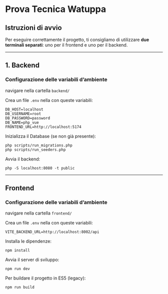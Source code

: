 # Prova Tecnica Watuppa

## Istruzioni di avvio

Per eseguire correttamente il progetto, ti consigliamo di utilizzare **due terminali separati**: uno per il frontend e uno per il backend.

---

## 1. Backend

### Configurazione delle variabili d’ambiente

navigare nella cartella `backend/`

Crea un file `.env` nella  con queste variabili:

```
DB_HOST=localhost
DB_USERNAME=root
DB_PASSWORD=password
DB_NAME=php_vue
FRONTEND_URL=http://localhost:5174
```

Inizializza il Database (se non già presente):

```
php scripts/run_migrations.php
php scripts/run_seeders.php
```

Avvia il backend:

```
php -S localhost:8080 -t public
```
---

## Frontend

### Configurazione delle variabili d’ambiente

navigare nella cartella `frontend/`

Crea un file `.env` nella  con queste variabili:

```
VITE_BACKEND_URL=http://localhost:8002/api
```

Installa le dipendenze:

```
npm install
```

Avvia il server di sviluppo:

```
npm run dev
```

Per buildare il progetto in ES5 (legacy):

```
npm run build
```